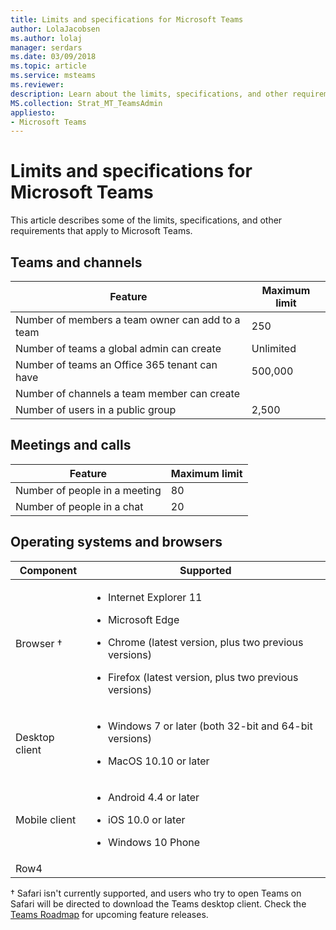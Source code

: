 ```yaml
---
title: Limits and specifications for Microsoft Teams
author: LolaJacobsen
ms.author: lolaj
manager: serdars
ms.date: 03/09/2018
ms.topic: article
ms.service: msteams
ms.reviewer: 
description: Learn about the limits, specifications, and other requirements that apply to Microsoft Teams.
MS.collection: Strat_MT_TeamsAdmin
appliesto: 
- Microsoft Teams
---
```


Limits and specifications for Microsoft Teams
=============================================

This article describes some of the limits, specifications, and other requirements that apply to Microsoft Teams. 

Teams and channels 
------------------

|Feature  |Maximum limit  |
|---------|---------|
|Number of members a team owner can add to a team  | 250         |
|Number of teams a global admin can create     | Unlimited        |
|Number of teams an Office 365 tenant can have     | 500,000         |
|Number of channels a team member can create     |         |
|Number of users in a public group     | 2,500       |

Meetings and calls 
------------------

|Feature  |Maximum limit  |
|---------|---------|
|Number of people in a meeting     | 80      |
|Number of people in a chat     | 20        |

Operating systems and browsers 
------------------------------

|Component  |Supported  |
|---------|---------|
|Browser &dagger;   | <ul><li>Internet Explorer 11</ul></li> <ul><li>Microsoft Edge</ul></li> <ul><li>Chrome (latest version, plus two previous versions)</ul></li> <ul><li>Firefox (latest version, plus two previous versions)</ul></li>  |
|Desktop client     | <ul><li>Windows 7 or later (both 32-bit and 64-bit versions)</ul></li> <ul><li>MacOS 10.10 or later</ul></li>  |
|Mobile client     | <ul><li>Android 4.4 or later</ul></li> <ul><li>iOS 10.0 or later</ul></li> <ul><li>Windows 10 Phone</ul></li>  |
|Row4     |         |

&dagger; Safari isn't currently supported, and users who try to open Teams on Safari will be directed to download the Teams desktop client. Check the [Teams Roadmap](http://aka.ms/TeamsRoadmap) for upcoming feature releases. 

